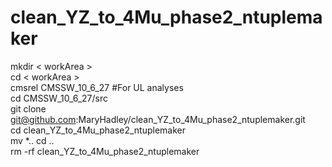 # clean_YZ_to_4Mu_phase2_ntuplemaker

mkdir < workArea >    
cd < workArea >  
cmsrel CMSSW_10_6_27 #For UL analyses  
cd CMSSW_10_6_27/src  
git clone git@github.com:MaryHadley/clean_YZ_to_4Mu_phase2_ntuplemaker.git  
cd clean_YZ_to_4Mu_phase2_ntuplemaker  
mv *..
cd ..  
rm -rf clean_YZ_to_4Mu_phase2_ntuplemaker  

